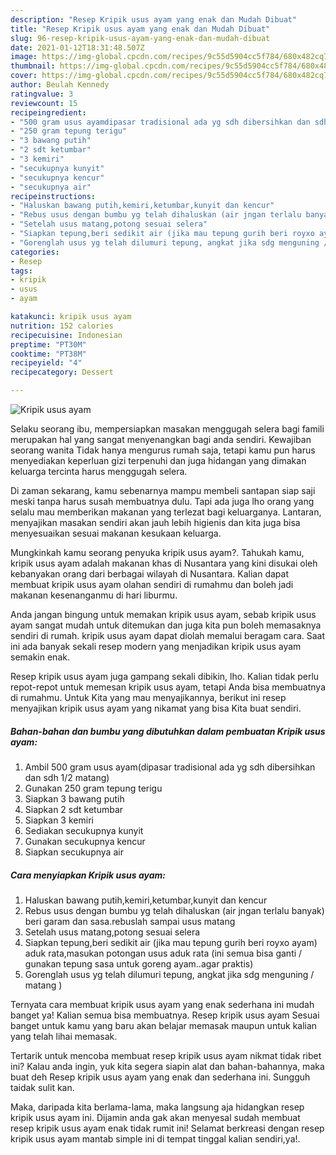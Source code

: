 ```yaml
---
description: "Resep Kripik usus ayam yang enak dan Mudah Dibuat"
title: "Resep Kripik usus ayam yang enak dan Mudah Dibuat"
slug: 96-resep-kripik-usus-ayam-yang-enak-dan-mudah-dibuat
date: 2021-01-12T18:31:48.507Z
image: https://img-global.cpcdn.com/recipes/9c55d5904cc5f784/680x482cq70/kripik-usus-ayam-foto-resep-utama.jpg
thumbnail: https://img-global.cpcdn.com/recipes/9c55d5904cc5f784/680x482cq70/kripik-usus-ayam-foto-resep-utama.jpg
cover: https://img-global.cpcdn.com/recipes/9c55d5904cc5f784/680x482cq70/kripik-usus-ayam-foto-resep-utama.jpg
author: Beulah Kennedy
ratingvalue: 3
reviewcount: 15
recipeingredient:
- "500 gram usus ayamdipasar tradisional ada yg sdh dibersihkan dan sdh 12 matang"
- "250 gram tepung terigu"
- "3 bawang putih"
- "2 sdt ketumbar"
- "3 kemiri"
- "secukupnya kunyit"
- "secukupnya kencur"
- "secukupnya air"
recipeinstructions:
- "Haluskan bawang putih,kemiri,ketumbar,kunyit dan kencur"
- "Rebus usus dengan bumbu yg telah dihaluskan (air jngan terlalu banyak) beri garam dan sasa.rebuslah sampai usus matang"
- "Setelah usus matang,potong sesuai selera"
- "Siapkan tepung,beri sedikit air (jika mau tepung gurih beri royxo ayam) aduk rata,masukan potongan usus aduk rata (ini semua bisa ganti / gunakan tepung sasa untuk goreng ayam..agar praktis)"
- "Gorenglah usus yg telah dilumuri tepung, angkat jika sdg menguning / matang )"
categories:
- Resep
tags:
- kripik
- usus
- ayam

katakunci: kripik usus ayam 
nutrition: 152 calories
recipecuisine: Indonesian
preptime: "PT30M"
cooktime: "PT38M"
recipeyield: "4"
recipecategory: Dessert

---
```



![Kripik usus ayam](https://img-global.cpcdn.com/recipes/9c55d5904cc5f784/680x482cq70/kripik-usus-ayam-foto-resep-utama.jpg)

Selaku seorang ibu, mempersiapkan masakan menggugah selera bagi famili merupakan hal yang sangat menyenangkan bagi anda sendiri. Kewajiban seorang  wanita Tidak hanya mengurus rumah saja, tetapi kamu pun harus menyediakan keperluan gizi terpenuhi dan juga hidangan yang dimakan keluarga tercinta harus menggugah selera.

Di zaman  sekarang, kamu sebenarnya mampu membeli santapan siap saji meski tanpa harus susah membuatnya dulu. Tapi ada juga lho orang yang selalu mau memberikan makanan yang terlezat bagi keluarganya. Lantaran, menyajikan masakan sendiri akan jauh lebih higienis dan kita juga bisa menyesuaikan sesuai makanan kesukaan keluarga. 



Mungkinkah kamu seorang penyuka kripik usus ayam?. Tahukah kamu, kripik usus ayam adalah makanan khas di Nusantara yang kini disukai oleh kebanyakan orang dari berbagai wilayah di Nusantara. Kalian dapat membuat kripik usus ayam olahan sendiri di rumahmu dan boleh jadi makanan kesenanganmu di hari liburmu.

Anda jangan bingung untuk memakan kripik usus ayam, sebab kripik usus ayam sangat mudah untuk ditemukan dan juga kita pun boleh memasaknya sendiri di rumah. kripik usus ayam dapat diolah memalui beragam cara. Saat ini ada banyak sekali resep modern yang menjadikan kripik usus ayam semakin enak.

Resep kripik usus ayam juga gampang sekali dibikin, lho. Kalian tidak perlu repot-repot untuk memesan kripik usus ayam, tetapi Anda bisa membuatnya di rumahmu. Untuk Kita yang mau menyajikannya, berikut ini resep menyajikan kripik usus ayam yang nikamat yang bisa Kita buat sendiri.

<!--inarticleads1-->

##### Bahan-bahan dan bumbu yang dibutuhkan dalam pembuatan Kripik usus ayam:

1. Ambil 500 gram usus ayam(dipasar tradisional ada yg sdh dibersihkan dan sdh 1/2 matang)
1. Gunakan 250 gram tepung terigu
1. Siapkan 3 bawang putih
1. Siapkan 2 sdt ketumbar
1. Siapkan 3 kemiri
1. Sediakan secukupnya kunyit
1. Gunakan secukupnya kencur
1. Siapkan secukupnya air




<!--inarticleads2-->

##### Cara menyiapkan Kripik usus ayam:

1. Haluskan bawang putih,kemiri,ketumbar,kunyit dan kencur
1. Rebus usus dengan bumbu yg telah dihaluskan (air jngan terlalu banyak) beri garam dan sasa.rebuslah sampai usus matang
1. Setelah usus matang,potong sesuai selera
1. Siapkan tepung,beri sedikit air (jika mau tepung gurih beri royxo ayam) aduk rata,masukan potongan usus aduk rata (ini semua bisa ganti / gunakan tepung sasa untuk goreng ayam..agar praktis)
1. Gorenglah usus yg telah dilumuri tepung, angkat jika sdg menguning / matang )




Ternyata cara membuat kripik usus ayam yang enak sederhana ini mudah banget ya! Kalian semua bisa membuatnya. Resep kripik usus ayam Sesuai banget untuk kamu yang baru akan belajar memasak maupun untuk kalian yang telah lihai memasak.

Tertarik untuk mencoba membuat resep kripik usus ayam nikmat tidak ribet ini? Kalau anda ingin, yuk kita segera siapin alat dan bahan-bahannya, maka buat deh Resep kripik usus ayam yang enak dan sederhana ini. Sungguh taidak sulit kan. 

Maka, daripada kita berlama-lama, maka langsung aja hidangkan resep kripik usus ayam ini. Dijamin anda gak akan menyesal sudah membuat resep kripik usus ayam enak tidak rumit ini! Selamat berkreasi dengan resep kripik usus ayam mantab simple ini di tempat tinggal kalian sendiri,ya!.

